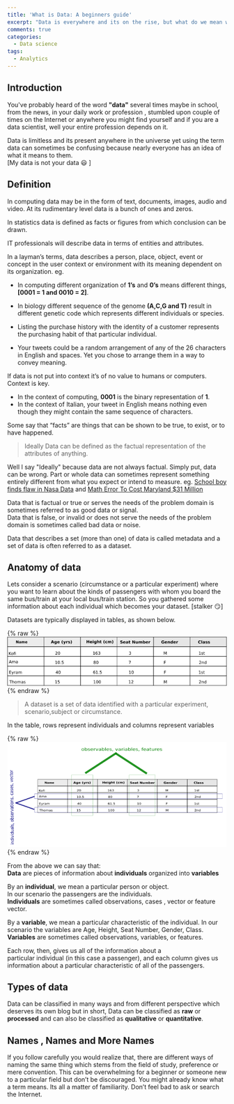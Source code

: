 ```yaml
---
title: 'What is Data: A beginners guide'
excerpt: "Data is everywhere and its on the rise, but what do we mean when we say data?"
comments: true
categories:
  - Data science
tags:
  - Analytics
---
```

## Introduction

You've probably heard of the word <b>"data"</b> several times maybe in school, from the news,  in your daily work or profession , stumbled upon couple of times on the Internet or anywhere you might find yourself and if you are a data scientist, well your entire profession depends on it.

Data is limitless and its present anywhere in the universe yet using the term data can sometimes be confusing because nearly everyone has an idea of what it means to them.  
[My data is not your data :smiley: ]

## Definition
In computing data may be in the form of text, documents, images, audio and video. At its rudimentary level data is a bunch of ones and zeros.

In statistics data is defined as facts or figures from which conclusion can be drawn.

IT professionals will describe data in terms of entities and attributes.

In a layman’s terms, data describes a person, place, object, event or concept in the user context or environment with its meaning dependent on its organization.
eg. 
* In computing different organization of <b>1’s</b> and <b>0’s</b> means different things, 
<b>[0001 = 1  and 0010 = 2]</b>.

* In biology different sequence of the genome <b>(A,C,G and T)</b> result in different genetic code which represents different individuals or species.

* Listing the purchase history with the identity of a customer represents the purchasing habit of that particular individual.

* Your tweets could be a random arrangement of any of the 26 characters in English and spaces. Yet you chose to arrange them in a way to convey meaning.


If data is not put into context it’s of no value to humans or  computers. Context is key.  
* In the context of computing, <b>0001</b> is the binary representation of <b>1</b>.  
* In the context of Italian,  your tweet in English means nothing even though they might contain the same sequence of characters.

Some say that “facts” are things that can be shown to be true, to exist, or to have happened.

>Ideally Data can be defined as the factual representation of the attributes of anything.  

Well I say "Ideally" because data are not always factual. Simply put, data can be wrong. Part or whole data can sometimes represent something entirely different from what you expect or intend to measure.
eg. [School boy finds flaw in Nasa Data](http://www.bbc.com/news/av/science-environment-39355424/nasa-error-schoolboy-finds-data-flaw) and [Math Error To Cost Maryland $31 Million](http://www.washingtonpost.com/wp-dyn/content/article/2009/01/11/AR2009011102287.html)

Data that is factual or true or serves the needs of the problem domain is sometimes referred to as good data or signal.  
Data that is false, or invalid or does not serve the needs of the problem domain is sometimes called bad data or noise.

Data that describes a set (more than one) of data is called metadata and a set of data is often referred to as a dataset.

## Anatomy of data

Lets consider a scenario (circumstance or a particular experiment) where you want to learn about the kinds of passengers with whom you board the same bus/train at your local bus/train station. So you gathered some information about each individual which becomes your dataset. [stalker :smirk:]

Datasets are typically displayed in tables, as shown below.

{% raw %}<img src="/assets/images/data_table.png" alt="">{% endraw %}

>A dataset is a set of data identified with a particular experiment, scenario,subject or circumstance.

In the table, rows represent individuals and columns represent variables

{% raw %}<img src="/assets/images/labled_table.png" alt="">{% endraw %} 

From the above we can say that:  
<b>Data</b> are pieces of information about <b>individuals</b> organized into <b>variables</b>

By an <b>individual</b>, we mean a particular person or object.  
In our scenario the passengers are the individuals.  
<b>Individuals</b> are sometimes called observations, cases , vector or feature vector.

By a <b>variable</b>, we mean a particular characteristic of the individual.
In our scenario the variables are Age, Height, Seat Number, Gender, Class.  
<b>Variables</b> are sometimes called observations, variables, or features.

Each row, then, gives us all of the information about a particular individual (in this case a passenger), and each column gives us information about a particular characteristic of all of the passengers.

## Types of data
Data can be classified in many ways and from different perspective which deserves its own blog but in short, Data can be classified as <b>raw</b> or <b>processed</b> and can also be classified as <b>qualitative</b> or <b>quantitative</b>.

## Names , Names and More Names

If you follow carefully you would realize that, there are different ways of naming the same thing  which stems from the field of study, preference or mere convention. This can be overwhelming for a beginner or someone new to a particular field but don’t be discouraged. You might already know what a term means. Its all a matter of familiarity. Don’t feel bad to ask or search the Internet.


